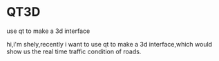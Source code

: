 # QT3D
use qt to make a 3d interface

hi,i'm shely,recently i want to use qt to make a 3d interface,which would show us the real time traffic condition of roads.
